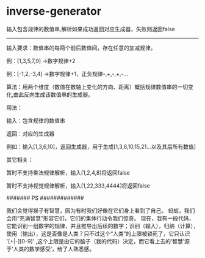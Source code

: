 # inverse-generator

输入包含规律的数值串,解析如果成功返回对应生成器，失败则返回false

----

输入要求：数值串的每两个前后数值间，存在任意的加减规律。

例：[1,3,5,7,9] ->数字规律+2

例：[-1,2,-3,4] ->数字规律+1，正负规律-,+,-,+,-...

算法：用两个维度（数值在数轴上变化的方向、距离）概括规律数值串的一切变化,由此反向生成该数值串的生成器。



用法：

输入：包含规律的数值串

返回：对应的生成器

例如：输入[1,3,6,10]，返回生成器，用于生成[1,3,6,10,15,21...以及其后所有数值]



其它相关：

暂时不支持乘法规律解析，输入[1,2,4,8]将返回false

暂时不支持视觉规律解析，输入[1,22,333,4444]将返回false

####### PS #############

我们会觉得猴子有智慧，因为有时我们好像在它们身上看到了自己。
蚂蚁，我们会用“充满智慧”形容它们，它们的集体行动令我们惊奇。
现在，我有一段代码，它能识别一组数字的规律，并且推导出后续的数字；识别（输入），归纳（计算），使用（输出），这是否像是人类？只不过这个“人类”的上限被锁死了，它只认识 '[+|-][0-9]' ,这个上限是由它的脑子（我的代码）决定，而它看上去的‘智慧’源于‘人类的数学感受’，给了人熟悉感。
